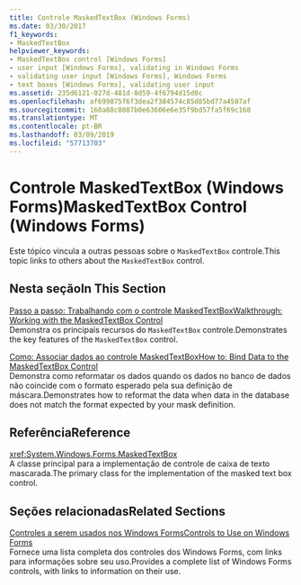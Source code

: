 ```yaml
---
title: Controle MaskedTextBox (Windows Forms)
ms.date: 03/30/2017
f1_keywords:
- MaskedTextBox
helpviewer_keywords:
- MaskedTextBox control [Windows Forms]
- user input [Windows Forms], validating in Windows Forms
- validating user input [Windows Forms], Windows Forms
- text boxes [Windows Forms], validating user input
ms.assetid: 235d6121-027d-481d-8d59-4f6794d15d0c
ms.openlocfilehash: af699875f6f3dea2f384574c85d85bd77a4507af
ms.sourcegitcommit: 160a88c8087b0e63606e6e35f9bd57fa5f69c168
ms.translationtype: MT
ms.contentlocale: pt-BR
ms.lasthandoff: 03/09/2019
ms.locfileid: "57713703"
---
```

# <a name="maskedtextbox-control-windows-forms"></a><span data-ttu-id="714bd-102">Controle MaskedTextBox (Windows Forms)</span><span class="sxs-lookup"><span data-stu-id="714bd-102">MaskedTextBox Control (Windows Forms)</span></span>
<span data-ttu-id="714bd-103">Este tópico vincula a outras pessoas sobre o `MaskedTextBox` controle.</span><span class="sxs-lookup"><span data-stu-id="714bd-103">This topic links to others about the `MaskedTextBox` control.</span></span>  
  
## <a name="in-this-section"></a><span data-ttu-id="714bd-104">Nesta seção</span><span class="sxs-lookup"><span data-stu-id="714bd-104">In This Section</span></span>  
 [<span data-ttu-id="714bd-105">Passo a passo: Trabalhando com o controle MaskedTextBox</span><span class="sxs-lookup"><span data-stu-id="714bd-105">Walkthrough: Working with the MaskedTextBox Control</span></span>](walkthrough-working-with-the-maskedtextbox-control.md)  
 <span data-ttu-id="714bd-106">Demonstra os principais recursos do `MaskedTextBox` controle.</span><span class="sxs-lookup"><span data-stu-id="714bd-106">Demonstrates the key features of the `MaskedTextBox` control.</span></span>  
  
 [<span data-ttu-id="714bd-107">Como: Associar dados ao controle MaskedTextBox</span><span class="sxs-lookup"><span data-stu-id="714bd-107">How to: Bind Data to the MaskedTextBox Control</span></span>](how-to-bind-data-to-the-maskedtextbox-control.md)  
 <span data-ttu-id="714bd-108">Demonstra como reformatar os dados quando os dados no banco de dados não coincide com o formato esperado pela sua definição de máscara.</span><span class="sxs-lookup"><span data-stu-id="714bd-108">Demonstrates how to reformat the data when data in the database does not match the format expected by your mask definition.</span></span>  
  
## <a name="reference"></a><span data-ttu-id="714bd-109">Referência</span><span class="sxs-lookup"><span data-stu-id="714bd-109">Reference</span></span>  
 <xref:System.Windows.Forms.MaskedTextBox>  
 <span data-ttu-id="714bd-110">A classe principal para a implementação de controle de caixa de texto mascarada.</span><span class="sxs-lookup"><span data-stu-id="714bd-110">The primary class for the implementation of the masked text box control.</span></span>  
  
## <a name="related-sections"></a><span data-ttu-id="714bd-111">Seções relacionadas</span><span class="sxs-lookup"><span data-stu-id="714bd-111">Related Sections</span></span>  
 [<span data-ttu-id="714bd-112">Controles a serem usados nos Windows Forms</span><span class="sxs-lookup"><span data-stu-id="714bd-112">Controls to Use on Windows Forms</span></span>](controls-to-use-on-windows-forms.md)  
 <span data-ttu-id="714bd-113">Fornece uma lista completa dos controles dos Windows Forms, com links para informações sobre seu uso.</span><span class="sxs-lookup"><span data-stu-id="714bd-113">Provides a complete list of Windows Forms controls, with links to information on their use.</span></span>
